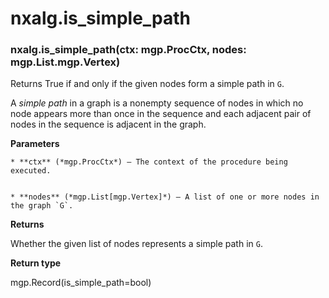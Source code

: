 # nxalg.is_simple_path


### nxalg.is_simple_path(ctx: mgp.ProcCtx, nodes: mgp.List.mgp.Vertex)
Returns True if and only if the given nodes form a simple path in
`G`.

A *simple path* in a graph is a nonempty sequence of nodes in which
no node appears more than once in the sequence and each adjacent
pair of nodes in the sequence is adjacent in the graph.


**Parameters**

    
    * **ctx** (*mgp.ProcCtx*) – The context of the procedure being executed.


    * **nodes** (*mgp.List[mgp.Vertex]*) – A list of one or more nodes in the graph `G`.



**Returns**

Whether the given list of nodes represents a simple path in `G`.



**Return type**

mgp.Record(is_simple_path=bool)
